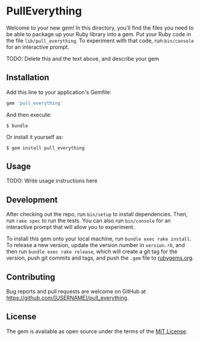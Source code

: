# PullEverything

Welcome to your new gem! In this directory, you'll find the files you need to be able to package up your Ruby library into a gem. Put your Ruby code in the file `lib/pull_everything`. To experiment with that code, run `bin/console` for an interactive prompt.

TODO: Delete this and the text above, and describe your gem

## Installation

Add this line to your application's Gemfile:

```ruby
gem 'pull_everything'
```

And then execute:

    $ bundle

Or install it yourself as:

    $ gem install pull_everything

## Usage

TODO: Write usage instructions here

## Development

After checking out the repo, run `bin/setup` to install dependencies. Then, run `rake spec` to run the tests. You can also run `bin/console` for an interactive prompt that will allow you to experiment.

To install this gem onto your local machine, run `bundle exec rake install`. To release a new version, update the version number in `version.rb`, and then run `bundle exec rake release`, which will create a git tag for the version, push git commits and tags, and push the `.gem` file to [rubygems.org](https://rubygems.org).

## Contributing

Bug reports and pull requests are welcome on GitHub at https://github.com/[USERNAME]/pull_everything.

## License

The gem is available as open source under the terms of the [MIT License](http://opensource.org/licenses/MIT).
